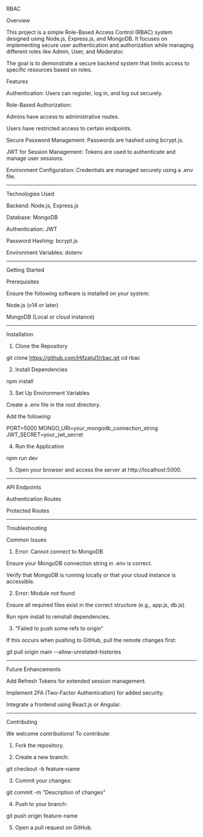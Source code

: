 RBAC

Overview

This project is a simple Role-Based Access Control (RBAC) system designed using Node.js, Express.js, and MongoDB. It focuses on implementing secure user authentication and authorization while managing different roles like Admin, User, and Moderator.

The goal is to demonstrate a secure backend system that limits access to specific resources based on roles.


Features

Authentication: Users can register, log in, and log out securely.

Role-Based Authorization:

Admins have access to administrative routes.

Users have restricted access to certain endpoints.


Secure Password Management: Passwords are hashed using bcrypt.js.

JWT for Session Management: Tokens are used to authenticate and manage user sessions.

Environment Configuration: Credentials are managed securely using a .env file.



---

Technologies Used

Backend: Node.js, Express.js

Database: MongoDB

Authentication: JWT

Password Hashing: bcrypt.js

Environment Variables: dotenv



---

Getting Started

Prerequisites

Ensure the following software is installed on your system:

Node.js (v14 or later)

MongoDB (Local or cloud instance)



---

Installation

1. Clone the Repository

git clone https://github.com/Hifzatul1/rbac.git
cd rbac


2. Install Dependencies

npm install


3. Set Up Environment Variables

Create a .env file in the root directory.

Add the following:

PORT=5000
MONGO_URI=your_mongodb_connection_string
JWT_SECRET=your_jwt_secret



4. Run the Application

npm run dev


5. Open your browser and access the server at http://localhost:5000.




---

API Endpoints

Authentication Routes

Protected Routes


---

Troubleshooting

Common Issues

1. Error: Cannot connect to MongoDB

Ensure your MongoDB connection string in .env is correct.

Verify that MongoDB is running locally or that your cloud instance is accessible.



2. Error: Module not found

Ensure all required files exist in the correct structure (e.g., app.js, db.js).

Run npm install to reinstall dependencies.



3. "Failed to push some refs to origin"

If this occurs when pushing to GitHub, pull the remote changes first:

git pull origin main --allow-unrelated-histories





---

Future Enhancements

Add Refresh Tokens for extended session management.

Implement 2FA (Two-Factor Authentication) for added security.

Integrate a frontend using React.js or Angular.



---

Contributing

We welcome contributions! To contribute:

1. Fork the repository.


2. Create a new branch:

git checkout -b feature-name


3. Commit your changes:

git commit -m "Description of changes"


4. Push to your branch:

git push origin feature-name


5. Open a pull request on GitHub.

